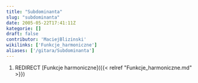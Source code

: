 ```yaml
---
title: "Subdominanta"
slug: "subdominanta"
date: 2005-05-22T17:41:11Z
kategorie: []
draft: false
contributor: 'MaciejBlizinski'
wikilinks: ['Funkcje_harmoniczne']
aliases: ['/gitara/Subdominanta']
---
```

1.  REDIRECT [Funkcje harmoniczne]({{< relref "Funkcje_harmoniczne.md" >}})
